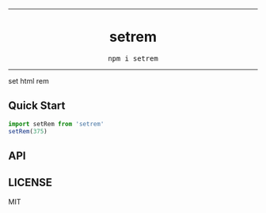 <hr>
<div align="center">
  <h1 align="center">
    setrem
  </h1>
</div>

<pre align="center">npm i setrem</pre>
<hr>

set html rem

## Quick Start

```js
import setRem from 'setrem'
setRem(375)
```

## API

## LICENSE

MIT
